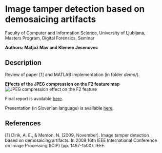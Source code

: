 # Image tamper detection based on demosaicing artifacts

Faculty of Computer and Information Science, University of Ljubljana, Masters Program, Digital Forensics, Seminar

**Authors: Matjaž Mav and Klemen Jesenovec**

## Description

Review of paper [1] and MATLAB implementation (in folder *demo/*).

**Effects of the JPEG compression on the F2 feature map**
![JPEG compression effect on the F2 feature](https://github.com/matjazmav/fri-1819-df-seminar/blob/master/report/results/f2_jpeg_tree.png)

Final report is available [here](https://github.com/matjazmav/fri-1819-df-seminar/blob/master/report/main.pdf).

Presentation (in Slovenian language) is available [here](https://github.com/matjazmav/fri-1819-df-seminar/blob/master/Presentation.pdf).

## References
[1] Dirik, A. E., & Memon, N. (2009, November). Image tamper detection based on demosaicing artifacts. In 2009 16th IEEE International Conference on Image Processing (ICIP) (pp. 1497-1500). IEEE.

